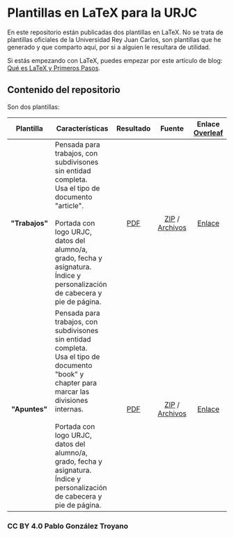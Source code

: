 # Plantillas en LaTeX para la URJC

En este repositorio están publicadas dos plantillas en LaTeX. No se trata de plantillas oficiales de la Universidad Rey Juan Carlos, son plantillas que he generado y que comparto aquí, por si a alguien le resultara de utilidad.

Si estás empezando con LaTeX, puedes empezar por este artículo de blog: [Qué es LaTeX y Primeros Pasos](https://cgis.gonzaleztroyano.es/que-es-latex-primeros-pasos?utm_source=internal&utm_medium=github&utm_campaign=repo-latex-templates).

## Contenido del repositorio
Son dos plantillas:

|  **Plantilla** |                                                                                                                                  **Características**                                                                                                                                  |                 **Resultado**                 |                                             **Fuente**                                            |  **Enlace [Overleaf](https://www.overleaf.com/?r=YyqQPnzPXpRMYswk&rm=d&rs=b)** |
|:--------------:|---------------------------------------------------------------------------------------------------------------------------------------------------------------------------------------------------------------------------------------------------------------------------------------|:---------------------------------------------:|:-------------------------------------------------------------------------------------------------:|:------------------------------------------------------------------------------:|
| **"Trabajos"** | Pensada para trabajos, con subdivisones sin entidad completa.<br>Usa el tipo de documento "article".<br><br>Portada con logo URJC, datos del alumno/a, grado, fecha y asignatura.<br>Índice y personalización de cabecera y pie de página.                                            |      [PDF](./output/output_trabajos.pdf)      | [ZIP](./source/plantilla_trabajos/source_trabajos.zip) / [Archivos](./source/plantilla_trabajos/) |                 [Enlace](https://www.overleaf.com/read/hfnktvsvzdrp)           |
|  **"Apuntes"** | Pensada para trabajos, con subdivisones sin entidad completa.<br>Usa el tipo de documento "book" y chapter para marcar las divisiones internas.<br><br>Portada con logo URJC, datos del alumno/a, grado, fecha y asignatura.<br>Índice y personalización de cabecera y pie de página. |      [PDF](./output//output_apuntes.pdf)      | [ZIP](./source/plantilla_apuntes/source_apuntes.zip) / [Archivos](./source/plantilla_apuntes/)    |                 [Enlace](https://www.overleaf.com/read/fxqpxnscsvgx)           |


### CC BY 4.0 Pablo González Troyano
